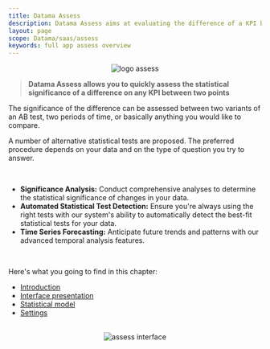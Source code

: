 ```yaml
---
title: Datama Assess
description: Datama Assess aims at evaluating the difference of a KPI between two populations of interest.
layout: page
scope: Datama/saas/assess
keywords: full app assess overview
---
```


<center><img src="{{site.url}}/{{site.baseurl}}/core_app/new/images/assess_icon.jpg" alt="logo assess" /></center>

> **Datama Assess allows you to quickly assess the statistical significance of a difference on any KPI between two points**


The significance of the difference can be assessed between two variants of an AB test, two periods of time, or basically anything you would like to compare. 

A number of alternative statistical tests are proposed. The preferred procedure depends on your data and on the type of question you try to answer.

<br>

<ul>
    <li><strong>Significance Analysis:</strong> Conduct comprehensive analyses to determine the statistical significance of changes in your data.</li>
    <li><strong>Automated Statistical Test Detection:</strong> Ensure you're always using the right tests with our system's ability to automatically detect the best-fit statistical tests for your data.</li>
    <li><strong>Time Series Forecasting:</strong> Anticipate future trends and patterns with our advanced temporal analysis features.</li>
</ul>



<br>

Here's what you going to find in this chapter:
- [Introduction]({{site.url}}/{{site.baseurl}}/core_app/new/assess/assess_introduction.html)
- [Interface presentation]({{site.url}}/{{site.baseurl}}/core_app/new/assess/assess_interface.html)
- [Statistical model]({{site.url}}/{{site.baseurl}}/core_app/new/assess/model.html)
- [Settings]({{site.url}}/{{site.baseurl}}/core_app/new/assess/settings.html)

<br>

<center><img src="{{site.url}}/{{site.baseurl}}/core_app/new/assess/images/assess_interface.jpg" alt="assess interface" /></center>

